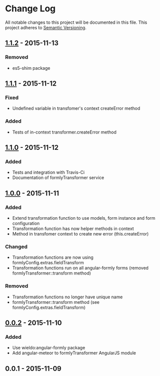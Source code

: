 # Change Log
All notable changes to this project will be documented in this file.
This project adheres to [Semantic Versioning](http://semver.org/).

## [1.1.2] - 2015-11-13
### Removed
- es5-shim package

## [1.1.1] - 2015-11-12
### Fixed
- Undefined variable in transfomer's context createError method

### Added
- Tests of in-context transformer.createError method

## [1.1.0] - 2015-11-12
### Added
- Tests and integration with Travis-Ci
- Documentation of formlyTransformer service

## [1.0.0] - 2015-11-11
### Added
- Extend transformation function to use models, form instance and form configuration
- Transformation function has now helper methods in context
- Method in transfomer context to create new error (this.createError)

### Changed
- Transformation functions are now using formlyConfig.extras.fieldTransform
- Transformation functions run on all angular-formly forms (removed formlyTransformer::transform method)

### Removed
- Transformation functions no longer have unique name
- formlyTransformer::transform method (see formlyConfig.extras.fieldTransform)

## [0.0.2] - 2015-11-10
### Added
- Use wieldo:angular-formly package
- Add angular-meteor to formlyTransformer AngularJS module

## 0.0.1 - 2015-11-09

[1.1.2]: https://github.com/wieldo/angular-formly-transformer/compare/v1.1.1...v1.1.2
[1.1.1]: https://github.com/wieldo/angular-formly-transformer/compare/v1.1.0...v1.1.1
[1.1.0]: https://github.com/wieldo/angular-formly-transformer/compare/v1.0.0...v1.1.0
[1.0.0]: https://github.com/wieldo/angular-formly-transformer/compare/v1.0.0...v0.0.2
[0.0.2]: https://github.com/wieldo/angular-formly-transformer/compare/v0.0.1...v0.0.2